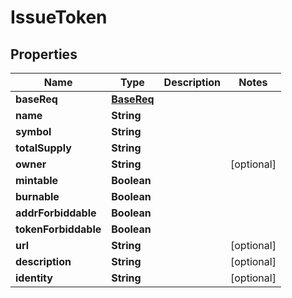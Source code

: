 
# IssueToken

## Properties
Name | Type | Description | Notes
------------ | ------------- | ------------- | -------------
**baseReq** | [**BaseReq**](BaseReq.md) |  | 
**name** | **String** |  | 
**symbol** | **String** |  | 
**totalSupply** | **String** |  | 
**owner** | **String** |  |  [optional]
**mintable** | **Boolean** |  | 
**burnable** | **Boolean** |  | 
**addrForbiddable** | **Boolean** |  | 
**tokenForbiddable** | **Boolean** |  | 
**url** | **String** |  |  [optional]
**description** | **String** |  |  [optional]
**identity** | **String** |  |  [optional]



